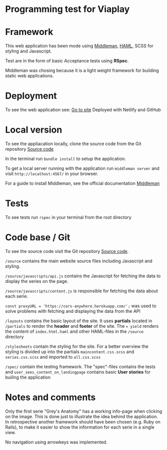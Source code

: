# Programming test for Viaplay

# Framework
This web application has been mode using [Middleman](https://middlemanapp.com/basics/install/), [HAML](http://haml.info/), SCSS for styling and Javascript.

Test are in the form of basic Acceptance tests using **RSpec**.

Middleman was chosing because it is a light weight framework for building static web applications.

# Deployment
To see the web application see:
[Go to site](https://peaceful-mcnulty-a3154d.netlify.com/ "Viaplay")
Deployed with Netlify and GitHub

# Local version
To see the appliacation locally, clone the source code from the Git repository [Source code](https://github.com/Andycutter/viaplay_middle) 

In the terminal run `bundle install` to setup the application.

To get a local server running with the application run `middleman server` and visit `http://localhost:4567/` in your browser.

For a guide to install Middleman, see the official documentation [Middleman](https://middlemanapp.com/basics/install/)

# Tests
To see tests run `rspec` in your terminal from the root directory

# Code base / Git
To see the source code visit the Git repository [Source code](https://github.com/Andycutter/viaplay_middle "Source code").

`/source` contains the main website source files including Javascript and styling.

`/source/javascripts/api.js` contains the Javascript for fetching the data to display the series on the page.

`/source/javascripts/content.js` is responsible for fetching the data about each serie.

`const proxyURL = 'https://cors-anywhere.herokuapp.com/';` was used to solve problems with fetching and displaying the data from the API

`/layouts` contains the basic layout of the site. It uses **partials** located in `/partials` to render the **header** and **footer** of the site. The `= yield` renders the content of `index.html.haml` and other HAML-files in the `/source` directory

`/stylesheets` contain the styling for the site. For a better overview the styling is divided up into the partials `maincontent.css.scss` and `series.css.scss` and imported to `all.css.scss`

`/spec/` contain the testing framework. The "spec"-files contains the tests and `user_sees_content_on_landingpage` contains basic **User stories** for builing the application

# Notes and comments
Only the first serie "Grey's Anatomy" has a working info-page when clicking on the image. This is done just to illustrate the idea behind the application. In retrospective another framework should have been chosen (e.g. Ruby on Rails), to make it easier to show the information for each serie in a single view.

No navigation using arrowkeys was implemented. 